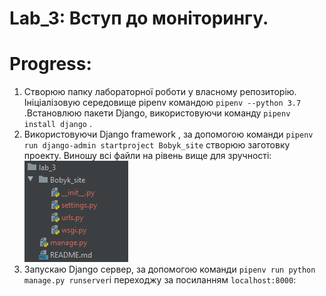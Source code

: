# Lab_3: Вступ до моніторингу.

# Progress:
1. Створюю папку лабораторної роботи у власному репозиторію. Ініціалізовую середовище pipenv командою `pipenv --python 3.7` .Встановлюю пакети Django, використовуючи команду `pipenv install django` .
2. Використовуючи Django framework , за допомогою команди `pipenv run django-admin startproject Bobyk_site` створюю заготовку проекту. Виношу всі файли на рівень вище для зручності:![alt text](https://github.com/yuriybobyk/ik-31-bobyk/blob/master/lab_3/img/1.PNG)
3. Запускаю Django сервер, за допомогою команди `pipenv run python manage.py runserver`і переходжу за посиланням `localhost:8000`:
